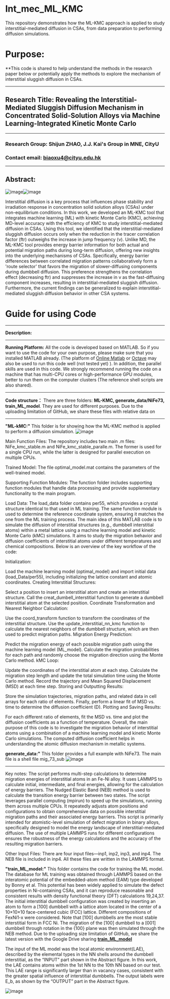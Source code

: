 # Int_mec_ML_KMC
 This repository demonstrates how the ML-KMC approach is applied to study interstitial-mediated diffusion in CSAs, from data preparation to performing diffusion simulations.
# Purpose:
**This code is shared to help understand the methods in the research paper below or potentially apply the methods to explore the mechanism of interstitial sluggish diffusion in CSAs. 
***
## Research Title: Revealing the Interstitial-Mediated Sluggish Diffusion Mechanism in Concentrated Solid-Solution Alloys via Machine Learning-Integrated Kinetic Monte Carlo
***
### Research Group: Shijun ZHAO, J.J. Kai's Group in MNE, CityU
### Contact email: biaoxu4@cityu.edu.hk 
***
## Abstract:
![image](https://github.com/user-attachments/assets/15236417-3541-45a9-b3de-cf43121c7353)![image](https://github.com/user-attachments/assets/5ceb8d58-4cf8-4278-bf7b-e8e98c6c68b6)

Interstitial diffusion is a key process that influences phase stability and irradiation response in concentration solid solution alloys (CSAs) under non-equilibrium conditions. In this work, we developed an ML-KMC tool that integrates machine learning (ML) with kinetic Monte Carlo (KMC), achieving MD-level accuracy with the efficiency of KMC to study interstitial-mediated diffusion in CSAs. Using this tool, we identified that the interstitial-mediated sluggish diffusion occurs only when the reduction in the tracer correlation factor (ftr) outweighs the increase in jump frequency (ν). Unlike MD, the ML-KMC tool provides energy barrier information for both actual and potential migration paths during long-term diffusion, offering new insights into the underlying mechanisms of CSAs. Specifically, energy barrier differences between correlated migration patterns collaboratively form a 'route selector' that favors the migration of slower-diffusing components during dumbbell diffusion. This preference strengthens the correlation effect (decreasing ftr) and suppresses the increase in ν as the fast-diffusing component increases, resulting in interstitial-mediated sluggish diffusion. Furthermore, the current findings can be generalized to explain interstitial-mediated sluggish diffusion behavior in other CSA systems.
# Guide for using Code
***
**Description:**
***
**Running Platform:** All the code is developed based on MATLAB. So if you want to use the code for your own purpose, please make sure that you installed MATLAB already. (The platform of [Online Matlab](https://www.mathworks.com/products/matlab-online.html) or [Octave](https://octave.org/) may also be used to run this code well (not tested yet) ). In addition, the parallel skills are used in this code. We strongly recommend running the code on a machine that has multi-CPU cores or high-performance GPU modules, better to run them on the computer clusters (The reference shell scripts are also shared).  
***
**Code structure：** There are three folders: **ML-KMC, generate_data/NiFe73, train_ML_model**. They are used for different purposes. 
Due to the uploading limitation of GitHub, we share these files with relative data on
***
**"ML-kMC:"** This folder is for showing how the ML-KMC method is applied to perform a diffusion simulation. 
![image](https://github.com/user-attachments/assets/aaeceb08-5c51-431d-b16e-b47d75c065c4)

Main Function Files: The repository includes two main .m files: NiFe_kmc_stable.m and NiFe_kmc_stable_paralle.m. The former is used for a single CPU run, while the latter is designed for parallel execution on multiple CPUs.

Trained Model: The file optimal_model.mat contains the parameters of the well-trained model.

Supporting Function Modules: The function folder includes supporting function modules that handle data processing and provide supplementary functionality to the main program.

Load Data: The load_data folder contains per55, which provides a crystal structure identical to that used in ML training. The same function module is used to determine the reference coordinate system, ensuring it matches the one from the ML training process.
The main idea of this MATLAB code is to simulate the diffusion of interstitial structures (e.g., dumbbell interstitial atoms) within a metal lattice using a machine learning model and kinetic Monte Carlo (kMC) simulations. It aims to study the migration behavior and diffusion coefficients of interstitial atoms under different temperatures and chemical compositions. Below is an overview of the key workflow of the code:

Initialization:

Load the machine learning model (optimal_model) and import initial data (load_Data/per55), including initializing the lattice constant and atomic coordinates.
Creating Interstitial Structures:

Select a position to insert an interstitial atom and create an interstitial structure.
Call the creat_dumbell_interstitial function to generate a dumbbell interstitial atom at the selected position.
Coordinate Transformation and Nearest Neighbor Calculation:

Use the coord_transform function to transform the coordinates of the interstitial structure.
Use the update_interstitial_nn_kmc function to calculate the nearest neighbors of the dumbbell structure, which are then used to predict migration paths.
Migration Energy Prediction:

Predict the migration energy of each possible migration path using the machine learning model (ML_model).
Calculate the migration probabilities for each path and randomly choose the migration direction using the Monte Carlo method.
kMC Loop:

Update the coordinates of the interstitial atom at each step.
Calculate the migration step length and update the total simulation time using the Monte Carlo method.
Record the trajectory and Mean Squared Displacement (MSD) at each time step.
Storing and Outputting Results:

Store the simulation trajectories, migration paths, and related data in cell arrays for each ratio of elements.
Finally, perform a linear fit of MSD vs. time to determine the diffusion coefficient (D).
Plotting and Saving Results:

For each different ratio of elements, fit the MSD vs. time and plot the diffusion coefficients as a function of temperature.
Overall, the main purpose of this code is to investigate the migration behavior of interstitial atoms using a combination of a machine learning model and kinetic Monte Carlo simulations. The computed diffusion coefficient helps in understanding the atomic diffusion mechanism in metallic systems.


**generate_data:"** This folder provides a full example with NiFe73. The main file is a shell file mig_73_sub
![image](https://github.com/user-attachments/assets/85a8f71e-be90-4274-b3ea-e157f8dce19e)
***
Key notes:
The script performs multi-step calculations to determine migration energies of interstitial atoms in an Fe-Ni alloy.
It uses LAMMPS to calculate initial, intermediate, and final energies, allowing for the calculation of energy barriers.
The Nudged Elastic Band (NEB) method is used to calculate the transition energy barrier between two states.
The script leverages parallel computing (mpirun) to speed up the simulations, running them across multiple CPUs.
It repeatedly adjusts atom positions and configurations to obtain comprehensive data on possible interstitial migration paths and their associated energy barriers.
This script is primarily intended for atomistic-level simulation of defect migration in binary alloys, specifically designed to model the energy landscape of interstitial-mediated diffusion. The use of multiple LAMMPS runs for different configurations ensures the robustness of the energy calculations and the accuracy of the resulting migration barriers.

Other Input Files: There are four input files—inp1, inp2, inp3, and inp4. The NEB file is included in inp4. All these files are written in the LAMMPS format.

**"train_ML_model:"** This folder contains the code for training the ML model. The database for ML training was obtained through LAMMPS based on the interatomic potential of the embedded-atom method (EAM) type developed by Bonny et al. This potential has been widely applied to simulate the defect properties in Ni-containing CSAs, and it can reproduce reasonable and consistent results with density functional theory (DFT) calculations 19,24,37. The initial interstitial dumbbell configuration was created by inserting an atom to form a [100] dumbbell with a lattice atom located in the center of a 10×10×10 face-centered cubic (FCC) lattice. Different compositions of FexNi1-x were considered. Note that [100] dumbbells are the most stable interstitial form in FCC Ni. The migration of the [100] dumbbell to a [001] dumbbell through rotation in the {100}  plane was then simulated through the NEB method.   Due to the uploading size limitation of GitHub, we share the latest version with the Google Drive sharing [**train_ML_model**](https://drive.google.com/drive/folders/1RKA-LYCH1KthIbe68eprZEvXe0mOaoxS?usp=sharing)

The input of the ML model was the local atomic environment(LAE), described by the elemental types in the NN shells around the dumbbell interstitial, as the “INPUT” part shown in the Abstract figure. In this work, the LAE contains atoms within the 1st NN to the 10th NN based on our test. This LAE range is significantly larger than in vacancy cases, consistent with the greater spatial influence of interstitial dumbbells. The output labels were E_b, as shown by the “OUTPUT” part in the Abstract figure. 

![image](https://github.com/Jeremy1189/interstitial-diffusion/assets/85468234/4ab93fc3-c23e-48d9-a3a3-b19d1e44cd37)
